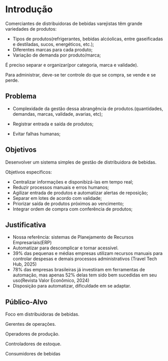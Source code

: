 # Introdução

Comerciantes de distribuidoras de bebidas varejistas têm grande variedades de produtos:
- Tipos de produtos(refrigerantes, bebidas alcóolicas, entre gaseificadas e destiladas, sucos, energéticos, etc.);
- Diferentes marcas para cada produto;
- Variação de demanda por produto/marca;
  
É preciso separar e organizar(por categoria, marca e validade).

Para administrar, deve-se ter controle do que se compra, se vende e se perde.

## Problema

- Complexidade da gestão dessa abrangência de produtos.(quantidades, demandas, marcas, validade, avarias, etc);

- Registrar entrada e saída de produtos;

- Evitar falhas humanas;


## Objetivos

Desenvolver um sistema simples de gestão de distribuidora de bebidas.

Objetivos específicos:
- Centralizar informações e disponibizá-las em tempo real;
- Reduzir processos manuais e erros humanos;
- Agilizar entrada de produtos e automatizar alertas de reposição;
- Separar em lotes de acordo com validade;
- Priorizar saída de produtos próximos ao vencimento;
- Integrar ordem de compra com conferência de produtos;
 

## Justificativa

- Nossa referência: sistemas de Planejamento de Recursos Empresariais(ERP)
- Automatizar para descomplicar e tornar acessível.
- 39% das pequenas e médias empresas utilizam recursos manuais para controlar despesas e demais processos administrativos (Travel Tech Hub, 2025)
- 78% das empresas brasileiras já investiram em ferramentas de automação,
mas apenas 52% delas tem sido bem sucedidas em seu uso(Revista Valor Econômico, 2024)
- Disposição para automatizar, dificuldade em se adaptar.


## Público-Alvo

Foco em distribuidoras de bebidas.

Gerentes de operações.

Operadores de produção.

Controladores de estoque.

Consumidores de bebidas

